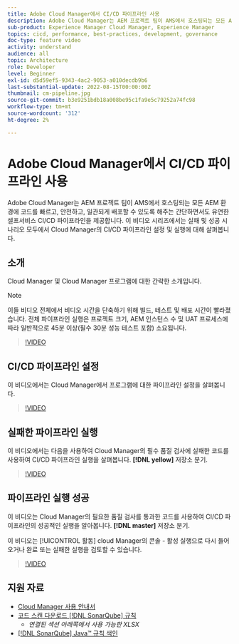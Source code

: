 ```yaml
---
title: Adobe Cloud Manager에서 CI/CD 파이프라인 사용
description: Adobe Cloud Manager는 AEM 프로젝트 팀이 AMS에서 호스팅되는 모든 AEM 환경에 코드를 빠르고, 안전하고, 일관되게 배포할 수 있도록 해주는 간단하면서도 유연한 셀프서비스 CI/CD 파이프라인을 제공합니다. 이 비디오 시리즈에서는 실패 및 성공 시나리오 모두에서 Cloud Manager의 CI/CD 파이프라인 설정 및 실행에 대해 살펴봅니다.
sub-product: Experience Manager Cloud Manager, Experience Manager
topics: cicd, performance, best-practices, development, governance
doc-type: feature video
activity: understand
audience: all
topic: Architecture
role: Developer
level: Beginner
exl-id: d5d59ef5-9343-4ac2-9053-a010decdb9b6
last-substantial-update: 2022-08-15T00:00:00Z
thumbnail: cm-pipeline.jpg
source-git-commit: b3e9251bdb18a008be95c1fa9e5c79252a74fc98
workflow-type: tm+mt
source-wordcount: '312'
ht-degree: 2%

---
```


# Adobe Cloud Manager에서 CI/CD 파이프라인 사용

Adobe Cloud Manager는 AEM 프로젝트 팀이 AMS에서 호스팅되는 모든 AEM 환경에 코드를 빠르고, 안전하고, 일관되게 배포할 수 있도록 해주는 간단하면서도 유연한 셀프서비스 CI/CD 파이프라인을 제공합니다. 이 비디오 시리즈에서는 실패 및 성공 시나리오 모두에서 Cloud Manager의 CI/CD 파이프라인 설정 및 실행에 대해 살펴봅니다.

## 소개

Cloud Manager 및 Cloud Manager 프로그램에 대한 간략한 소개입니다.

>[!NOTE]
>
>이들 비디오 전체에서 비디오 시간을 단축하기 위해 빌드, 테스트 및 배포 시간이 빨라졌습니다. 전체 파이프라인 실행은 프로젝트 크기, AEM 인스턴스 수 및 UAT 프로세스에 따라 일반적으로 45분 이상(필수 30분 성능 테스트 포함) 소요됩니다.

>[!VIDEO](https://video.tv.adobe.com/v/23082?quality=12&learn=on)

## CI/CD 파이프라인 설정

이 비디오에서는 Cloud Manager에서 프로그램에 대한 파이프라인 설정을 살펴봅니다.

>[!VIDEO](https://video.tv.adobe.com/v/23083?quality=12&learn=on)

## 실패한 파이프라인 실행

이 비디오에서는 다음을 사용하여 Cloud Manager의 필수 품질 검사에 실패한 코드를 사용하여 CI/CD 파이프라인 실행을 살펴봅니다. **[!DNL yellow]** 저장소 분기.

>[!VIDEO](https://video.tv.adobe.com/v/23084?quality=12&learn=on)

## 파이프라인 실행 성공

이 비디오는 Cloud Manager의 필요한 품질 검사를 통과한 코드를 사용하여 CI/CD 파이프라인의 성공적인 실행을 알아봅니다. **[!DNL master]** 저장소 분기.

이 비디오는 [!UICONTROL 활동] cloud Manager의 콘솔 - 활성 실행으로 다시 들어오거나 완료 또는 실패한 실행을 검토할 수 있습니다.

>[!VIDEO](https://video.tv.adobe.com/v/23085?quality=12&learn=on)

## 지원 자료

* [Cloud Manager 사용 안내서](https://experienceleague.adobe.com/docs/experience-manager-cloud-manager/content/introduction.html)
* [코드 스캔 다운로드 [!DNL SonarQube] 규칙](https://experienceleague.adobe.com/docs/experience-manager-cloud-manager/content/using/code-quality-testing.html)
   * *연결된 섹션 아래쪽에서 사용 가능한 XLSX*
* [[!DNL SonarQube] Java™ 규칙 색인](https://rules.sonarsource.com/java/)

